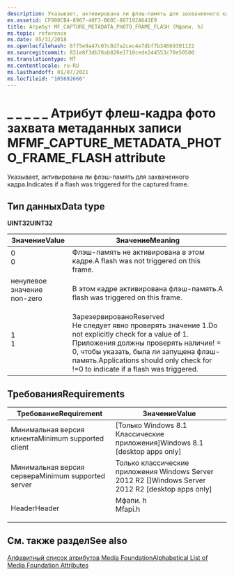 ```yaml
---
description: Указывает, активирована ли флэш-память для захваченного кадра.
ms.assetid: CF900CB4-8967-40F3-B60C-867192A641E9
title: Атрибут MF_CAPTURE_METADATA_PHOTO_FRAME_FLASH (Мфапи. h)
ms.topic: reference
ms.date: 05/31/2018
ms.openlocfilehash: 8ff5e9a47c07c8d7a2cec4e7dbf7b34669301122
ms.sourcegitcommit: 831e8f3db78ab820e1710cede244553c70e50500
ms.translationtype: MT
ms.contentlocale: ru-RU
ms.lasthandoff: 01/07/2021
ms.locfileid: "105692666"
---
```

# <a name="mf_capture_metadata_photo_frame_flash-attribute"></a><span data-ttu-id="dcb6e-103">\_ \_ \_ \_ \_ Атрибут флеш-кадра фото захвата метаданных записи MF</span><span class="sxs-lookup"><span data-stu-id="dcb6e-103">MF\_CAPTURE\_METADATA\_PHOTO\_FRAME\_FLASH attribute</span></span>

<span data-ttu-id="dcb6e-104">Указывает, активирована ли флэш-память для захваченного кадра.</span><span class="sxs-lookup"><span data-stu-id="dcb6e-104">Indicates if a flash was triggered for the captured frame.</span></span>

## <a name="data-type"></a><span data-ttu-id="dcb6e-105">Тип данных</span><span class="sxs-lookup"><span data-stu-id="dcb6e-105">Data type</span></span>

<span data-ttu-id="dcb6e-106">**UINT32**</span><span class="sxs-lookup"><span data-stu-id="dcb6e-106">**UINT32**</span></span>



| <span data-ttu-id="dcb6e-107">Значение</span><span class="sxs-lookup"><span data-stu-id="dcb6e-107">Value</span></span>                                                                               | <span data-ttu-id="dcb6e-108">Значение</span><span class="sxs-lookup"><span data-stu-id="dcb6e-108">Meaning</span></span>                                                                                                                                               |
|-------------------------------------------------------------------------------------|-------------------------------------------------------------------------------------------------------------------------------------------------------|
| <dl> <span data-ttu-id="dcb6e-109"><dt>0</dt></span><span class="sxs-lookup"><span data-stu-id="dcb6e-109"><dt>0</dt></span></span> </dl>        | <span data-ttu-id="dcb6e-110">Флэш-память не активирована в этом кадре.</span><span class="sxs-lookup"><span data-stu-id="dcb6e-110">A flash was not triggered on this frame.</span></span><br/>                                                                                                   |
| <dl> <span data-ttu-id="dcb6e-111"><dt>ненулевое значение</dt></span><span class="sxs-lookup"><span data-stu-id="dcb6e-111"><dt>non-zero</dt></span></span> </dl> | <span data-ttu-id="dcb6e-112">В этом кадре активирована флэш-память.</span><span class="sxs-lookup"><span data-stu-id="dcb6e-112">A flash was triggered on this frame.</span></span><br/>                                                                                                       |
| <dl> <span data-ttu-id="dcb6e-113"><dt>1</dt></span><span class="sxs-lookup"><span data-stu-id="dcb6e-113"><dt>1</dt></span></span> </dl>        | <span data-ttu-id="dcb6e-114">Зарезервировано</span><span class="sxs-lookup"><span data-stu-id="dcb6e-114">Reserved</span></span><br/> <span data-ttu-id="dcb6e-115">Не следует явно проверять значение 1.</span><span class="sxs-lookup"><span data-stu-id="dcb6e-115">Do not explicitly check for a value of 1.</span></span> <span data-ttu-id="dcb6e-116">Приложения должны проверять наличие! = 0, чтобы указать, была ли запущена флэш-память.</span><span class="sxs-lookup"><span data-stu-id="dcb6e-116">Applications should only check for !=0 to indicate if a flash was triggered.</span></span><br/> |



 

## <a name="requirements"></a><span data-ttu-id="dcb6e-117">Требования</span><span class="sxs-lookup"><span data-stu-id="dcb6e-117">Requirements</span></span>



| <span data-ttu-id="dcb6e-118">Требование</span><span class="sxs-lookup"><span data-stu-id="dcb6e-118">Requirement</span></span> | <span data-ttu-id="dcb6e-119">Значение</span><span class="sxs-lookup"><span data-stu-id="dcb6e-119">Value</span></span> |
|-------------------------------------|------------------------------------------------------------------------------------|
| <span data-ttu-id="dcb6e-120">Минимальная версия клиента</span><span class="sxs-lookup"><span data-stu-id="dcb6e-120">Minimum supported client</span></span><br/> | <span data-ttu-id="dcb6e-121">\[Только Windows 8.1 Классические приложения\]</span><span class="sxs-lookup"><span data-stu-id="dcb6e-121">Windows 8.1 \[desktop apps only\]</span></span><br/>                                       |
| <span data-ttu-id="dcb6e-122">Минимальная версия сервера</span><span class="sxs-lookup"><span data-stu-id="dcb6e-122">Minimum supported server</span></span><br/> | <span data-ttu-id="dcb6e-123">Только классические приложения Windows Server 2012 R2 \[\]</span><span class="sxs-lookup"><span data-stu-id="dcb6e-123">Windows Server 2012 R2 \[desktop apps only\]</span></span><br/>                            |
| <span data-ttu-id="dcb6e-124">Header</span><span class="sxs-lookup"><span data-stu-id="dcb6e-124">Header</span></span><br/>                   | <dl> <span data-ttu-id="dcb6e-125"><dt>Мфапи. h</dt></span><span class="sxs-lookup"><span data-stu-id="dcb6e-125"><dt>Mfapi.h</dt></span></span> </dl> |



## <a name="see-also"></a><span data-ttu-id="dcb6e-126">См. также раздел</span><span class="sxs-lookup"><span data-stu-id="dcb6e-126">See also</span></span>

<dl> <dt>

[<span data-ttu-id="dcb6e-127">Алфавитный список атрибутов Media Foundation</span><span class="sxs-lookup"><span data-stu-id="dcb6e-127">Alphabetical List of Media Foundation Attributes</span></span>](alphabetical-list-of-media-foundation-attributes.md)
</dt> </dl>

 

 





